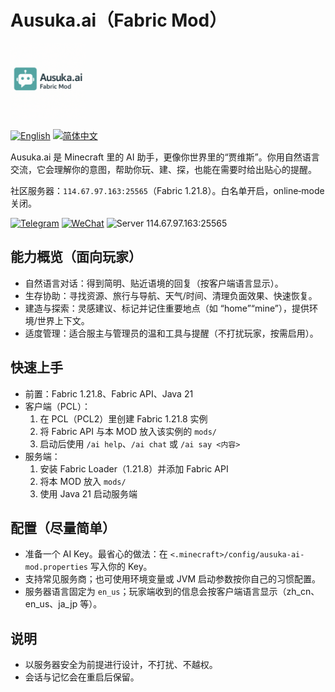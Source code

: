 # Ausuka.ai（Fabric Mod）

<img src="src/main/resources/assets/ausuka-ai-mod/icon.png" alt="Ausuka.ai" width="120"/>

<a href="README.md"><img src="https://img.shields.io/badge/Language-English-blue?style=flat-square" alt="English"/></a>
<a href="README.zh-CN.md"><img src="https://img.shields.io/badge/语言-简体中文-green?style=flat-square" alt="简体中文"/></a>

Ausuka.ai 是 Minecraft 里的 AI 助手，更像你世界里的“贾维斯”。你用自然语言交流，它会理解你的意图，帮助你玩、建、探，也能在需要时给出贴心的提醒。

社区服务器：`114.67.97.163:25565`（Fabric 1.21.8）。白名单开启，online‑mode 关闭。

<a href="https://t.me/AusukaMisaki"><img src="https://img.shields.io/badge/Telegram-@AusukaMisaki-27A1E3?logo=telegram&style=flat-square" alt="Telegram"/></a>
<a href="https://weixin.qq.com/"><img src="https://img.shields.io/badge/WeChat-Misaki030112-07C160?logo=wechat&style=flat-square" alt="WeChat"/></a>
<a><img src="https://img.shields.io/badge/服务器-114.67.97.163%3A25565-7A39FF?logo=minecraft&style=flat-square" alt="Server 114.67.97.163:25565"/></a>

## 能力概览（面向玩家）
- 自然语言对话：得到简明、贴近语境的回复（按客户端语言显示）。
- 生存协助：寻找资源、旅行与导航、天气/时间、清理负面效果、快速恢复。
- 建造与探索：灵感建议、标记并记住重要地点（如 “home”“mine”），提供环境/世界上下文。
- 适度管理：适合服主与管理员的温和工具与提醒（不打扰玩家，按需启用）。

## 快速上手
- 前置：Fabric 1.21.8、Fabric API、Java 21
- 客户端（PCL）：
  1) 在 PCL（PCL2）里创建 Fabric 1.21.8 实例
  2) 将 Fabric API 与本 MOD 放入该实例的 `mods/`
  3) 启动后使用 `/ai help`、`/ai chat` 或 `/ai say <内容>`
- 服务端：
  1) 安装 Fabric Loader（1.21.8）并添加 Fabric API
  2) 将本 MOD 放入 `mods/`
  3) 使用 Java 21 启动服务端

## 配置（尽量简单）
- 准备一个 AI Key。最省心的做法：在 `<.minecraft>/config/ausuka-ai-mod.properties` 写入你的 Key。
- 支持常见服务商；也可使用环境变量或 JVM 启动参数按你自己的习惯配置。
- 服务器语言固定为 `en_us`；玩家端收到的信息会按客户端语言显示（zh_cn、en_us、ja_jp 等）。

## 说明
- 以服务器安全为前提进行设计，不打扰、不越权。
- 会话与记忆会在重启后保留。
